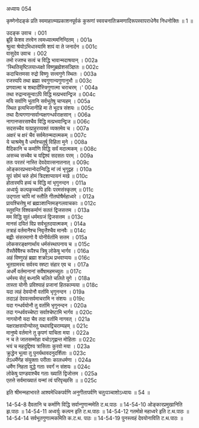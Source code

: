 अध्यायः 054

कृष्णेनोदङ्कं प्रति स्वमाहात्म्यप्रकाशनपूर्वकं कुरूणां स्ववचनातिक्रमणादिरूपस्वापराधेनैव निधनोक्तिः ॥ 1 ॥

उदङ्क उवाच ।	001  
ब्रूहि केशव तत्त्वेन त्वमध्यात्ममनिन्दितम् ।	001a  
श्रुत्वा श्रेयोऽभिधास्यामि शापं वा ते जनार्दन ॥	001c  
वासुदेव उवाच ।	002  
तमो रजश्च सत्वं च विद्धि भावान्मदाश्रयान् ।	002a  
\'स्थितिसृष्टिलयाध्यक्षो विष्णुब्रह्मेशसञ्ज्ञितः ॥	002c  
कदाचित्तमसा रुद्रो विष्णुः सत्त्वगुणे स्थितः ।	003a  
रजस्यपि तथा ब्रह्मा स्वगुणान्यगुणानुभौ ॥	003c  
प्रणवात्मा च शब्दादींस्त्रिगुणात्मा चराचरम् ।\'	004a  
तथा रुद्रान्वसून्वाऽपि विद्धि मत्प्रभवान्द्विज ॥	004c  
मयि सर्वाणि भूतानि सर्वभूतेषु चाप्यहम् ।	005a  
स्थित इत्यभिजानीहि मा ते भूदत्र संशयः ॥	005c  
तथा दैत्यगणान्सर्वान्यक्षगन्धर्वराक्षसान् ।	006a  
नागानप्सरसश्चैव विद्धि मत्प्रभवान्द्विज ॥	006c  
सदसच्चैव यत्प्राहुरव्यक्तं व्यक्तमेव च ।	007a  
अक्षरं च क्षरं चैव सर्वमेतन्मदात्मकम् ॥	007c  
ये चाश्रमेषु वै धर्माश्चतुर्षु विहिता मुने ।	008a  
वैदिकानि च कर्माणि विद्धि सर्वं मदात्मकम् ॥	008c  
असच्च सच्चैव च यद्विश्वं सदसतः परम् ।	009a  
ततः परतरं नास्ति देवदेवात्सनातनात् ॥	009c  
ओङ्कारप्रभवान्वेदान्विद्धि मां त्वं भृगूद्वह ।	010a  
यूपं सोमं चरुं होमं त्रिदशाप्यायनं मखे ॥	010c  
होतारमपि हव्यं च विद्धि मां भृगुनन्दन ।	011a  
अध्वर्युः कल्पकृच्चापि हविः परमसंस्कृतम् ॥	011c  
उद्गाता चापि मां स्तौति गीतघोषैर्महाध्वरे ।	012a  
प्रायश्चित्तेषु मां ब्रह्मञ्शान्तिमङ्गलवाचकाः ॥	012c  
स्तुवन्ति विश्वकर्माणं सततं द्विजसत्तम ।	013a  
मम विद्धि सुतं धर्ममग्रजं द्विजसत्तम ॥	013c  
मानसं दयितं विप्र सर्वभूतदयात्मकम् ।	014a  
तत्राहं वर्तमानैश्च निवृत्तैश्चैव मानवैः ॥	014c  
बह्वीः संसरमाणो वै योनीर्वर्तामि सत्तम ।	015a  
लोकसरङ्क्षणार्थाय धर्मसंस्थापनाय च ॥	015c  
तैस्तैर्वेषैश्च रूपैश्च त्रिषु लोकेषु भार्गव ।	016a  
अहं विष्णुरहं ब्रह्मा शक्रोऽथ प्रभवाप्ययः ॥	016c  
भूतग्रामस्य सर्वस्य स्रष्टा संहार एव च ।	017a  
अधर्मे वर्तमानानां सर्वेषामहमच्युतः ॥	017c  
धर्मस्य सेतुं बध्नामि चलिते चलिते युगे ।	018a  
तास्ता योनीः प्रविश्याहं प्रजानां हितकाम्यया ॥	018c  
यदा त्वहं देवयोनौ वर्तामि भृगुनन्दन ।	019a  
तदाऽहं देववत्सर्वमाचरामि न संशयः ॥	019c  
यदा गन्धर्वयोनौ तु वर्तामि भृगुनन्दन ।	020a  
तदा गन्धर्ववच्चेष्टा सर्वाश्चेष्टामि भार्गव ॥	020c  
नागयोनौ यदा चैव तदा वर्तामि नागवत् ।	021a  
यक्षराक्षसयोन्योस्तु यथावद्विचराम्यहम् ॥	021c  
मानुष्ये वर्तमाने तु कृपणं याचिता मया ।	022a  
न च ते जातसम्मोहा वचोऽगृह्णन्त मोहिताः ॥	022c  
भयं च महदुद्दिश्य त्रासिताः कुरवो मया ।	023a  
क्रुद्धेन भूत्वा तु पुनर्यथावदनुदर्शिताः ॥	023c  
तेऽधर्मेणेह संयुक्ताः परीताः कालधर्मणा ।	024a  
धर्मेण निहता युद्धे गताः स्वर्गं न संशयः ॥	024c  
लोकेषु पाण्डवाश्चैव गताः ख्यातिं द्विजोत्तम ।	025a  
एतत्ते सर्वमाख्यातं यन्मां त्वं परिपृच्छसि ॥ ॥	025c  

इति श्रीमन्महाभारते आश्वमेधिकपर्वणि अनुगीतापर्वणि चतुःपञ्चाशोऽध्यायः ॥ 54 ॥

14-54-8 दैवतानि च कर्माणि विद्धि सर्वान्गुणान्ममेति ट.थ.पाठः ॥ 14-54-10 ओङ्कारप्रमुखानिति झ.पाठः ॥ 14-54-11 अध्वर्युः कल्पन इति ट.थ.पाठः ॥ 14-54-12 गतमोक्षे महाध्वरे इति ट.थ.पाठः ॥ 14-54-14 सर्वभूतगुणात्मकमिति क.ट.थ. पाठः ॥ 14-54-19 पुनस्त्वहं देवयोनाविति ट.थ.पाठः ॥
